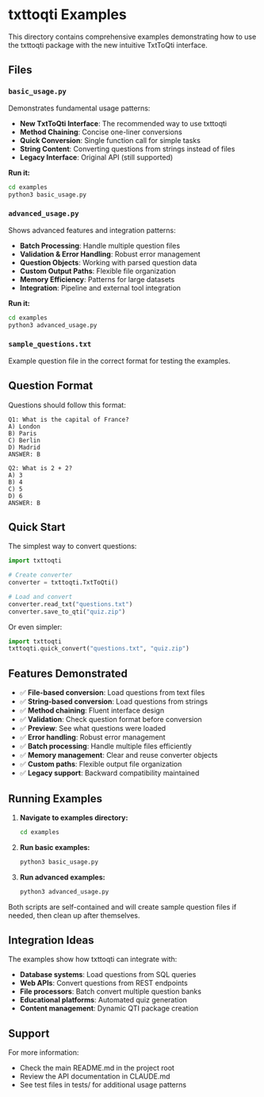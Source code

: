 # txttoqti Examples

This directory contains comprehensive examples demonstrating how to use the txttoqti package with the new intuitive TxtToQti interface.

## Files

### `basic_usage.py`
Demonstrates fundamental usage patterns:
- **New TxtToQti Interface**: The recommended way to use txttoqti
- **Method Chaining**: Concise one-liner conversions
- **Quick Conversion**: Single function call for simple tasks
- **String Content**: Converting questions from strings instead of files
- **Legacy Interface**: Original API (still supported)

**Run it:**
```bash
cd examples
python3 basic_usage.py
```

### `advanced_usage.py`
Shows advanced features and integration patterns:
- **Batch Processing**: Handle multiple question files
- **Validation & Error Handling**: Robust error management
- **Question Objects**: Working with parsed question data
- **Custom Output Paths**: Flexible file organization  
- **Memory Efficiency**: Patterns for large datasets
- **Integration**: Pipeline and external tool integration

**Run it:**
```bash
cd examples  
python3 advanced_usage.py
```

### `sample_questions.txt`
Example question file in the correct format for testing the examples.

## Question Format

Questions should follow this format:

```
Q1: What is the capital of France?
A) London
B) Paris
C) Berlin  
D) Madrid
ANSWER: B

Q2: What is 2 + 2?
A) 3
B) 4
C) 5
D) 6  
ANSWER: B
```

## Quick Start

The simplest way to convert questions:

```python
import txttoqti

# Create converter
converter = txttoqti.TxtToQti()

# Load and convert
converter.read_txt("questions.txt")
converter.save_to_qti("quiz.zip")
```

Or even simpler:

```python
import txttoqti
txttoqti.quick_convert("questions.txt", "quiz.zip")
```

## Features Demonstrated

- ✅ **File-based conversion**: Load questions from text files
- ✅ **String-based conversion**: Load questions from strings  
- ✅ **Method chaining**: Fluent interface design
- ✅ **Validation**: Check question format before conversion
- ✅ **Preview**: See what questions were loaded
- ✅ **Error handling**: Robust error management
- ✅ **Batch processing**: Handle multiple files efficiently
- ✅ **Memory management**: Clear and reuse converter objects
- ✅ **Custom paths**: Flexible output file organization
- ✅ **Legacy support**: Backward compatibility maintained

## Running Examples

1. **Navigate to examples directory:**
   ```bash
   cd examples
   ```

2. **Run basic examples:**
   ```bash
   python3 basic_usage.py
   ```

3. **Run advanced examples:**
   ```bash  
   python3 advanced_usage.py
   ```

Both scripts are self-contained and will create sample question files if needed, then clean up after themselves.

## Integration Ideas

The examples show how txttoqti can integrate with:
- **Database systems**: Load questions from SQL queries
- **Web APIs**: Convert questions from REST endpoints  
- **File processors**: Batch convert multiple question banks
- **Educational platforms**: Automated quiz generation
- **Content management**: Dynamic QTI package creation

## Support

For more information:
- Check the main README.md in the project root
- Review the API documentation in CLAUDE.md
- See test files in tests/ for additional usage patterns